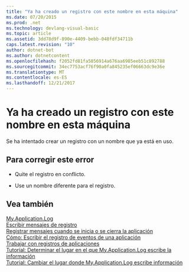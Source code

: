```yaml
---
title: "Ya ha creado un registro con este nombre en esta máquina"
ms.date: 07/20/2015
ms.prod: .net
ms.technology: devlang-visual-basic
ms.topic: article
ms.assetid: 3dd78d9f-890e-4409-bebb-048fdf34711b
caps.latest.revision: "10"
author: dotnet-bot
ms.author: dotnetcontent
ms.openlocfilehash: f2052fd81fa5856914a676aa6985eeb51c892788
ms.sourcegitcommit: 34ec7753acf76f90a0fa845235ef06663dc9e36e
ms.translationtype: MT
ms.contentlocale: es-ES
ms.lasthandoff: 12/21/2017
---
```

# <a name="a-log-has-already-been-created-with-this-name-on-this-machine"></a>Ya ha creado un registro con este nombre en esta máquina
Se ha intentado crear un registro con un nombre que ya está en uso.  
  
## <a name="to-correct-this-error"></a>Para corregir este error  
  
-   Quite el registro en conflicto.  
  
-   Use un nombre diferente para el registro.  
  
## <a name="see-also"></a>Vea también  
 [My.Application.Log](xref:Microsoft.VisualBasic.ApplicationServices.ApplicationBase.Log)  
 [Escribir mensajes de registro](../../visual-basic/developing-apps/programming/log-info/how-to-write-log-messages.md)  
 [Registrar mensajes cuando se inicia o se cierra la aplicación](../../visual-basic/developing-apps/programming/log-info/how-to-log-messages-when-the-application-starts-or-shuts-down.md)  
 [Cómo: Escribir el registro de eventos de una aplicación](../../visual-basic/developing-apps/programming/log-info/how-to-write-to-an-application-event-log.md)  
 [Trabajar con registros de aplicaciones](../../visual-basic/developing-apps/programming/log-info/working-with-application-logs.md)  
 [Tutorial: Determinar el lugar en el que My.Application.Log escribe la información](../../visual-basic/developing-apps/programming/log-info/walkthrough-determining-where-my-application-log-writes-information.md)  
 [Tutorial: Cambiar el lugar donde My.Application.Log escribe información](../../visual-basic/developing-apps/programming/log-info/walkthrough-changing-where-my-application-log-writes-information.md)
